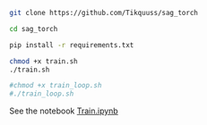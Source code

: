 ```bash
git clone https://github.com/Tikquuss/sag_torch

cd sag_torch

pip install -r requirements.txt

chmod +x train.sh 
./train.sh 

#chmod +x train_loop.sh
#./train_loop.sh 
```

See the notebook [Train.ipynb](Train.ipynb) 